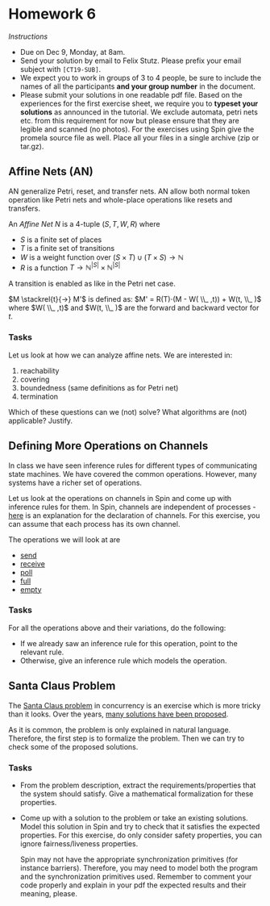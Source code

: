 # Homework 6

_Instructions_
* Due on Dec 9, Monday, at 8am.
* Send your solution by email to Felix Stutz. Please prefix your email subject with `[CT19-SUB]`.
* We expect you to work in groups of 3 to 4 people, be sure to include the names of all the participants **and your group number** in the document.
* Please submit your solutions in one readable pdf file. Based on the experiences for the first exercise sheet, we require you to **typeset your solutions** as announced in the tutorial.
  We exclude automata, petri nets etc. from this requirement for now but please ensure that they are legible and scanned (no photos).
  For the exercises using Spin give the promela source file as well. Place all your files in a single archive (zip or tar.gz).


## Affine Nets (AN)

AN generalize Petri, reset, and transfer nets.
AN allow both normal token operation like Petri nets and whole-place operations like resets and transfers.

An _Affine Net_ $N$ is a 4-tuple $(S, T, W, R)$ where
* $S$ is a finite set of places
* $T$ is a finite set of transitions
* $W$ is a weight function over $(S × T) ∪ (T × S) → ℕ$
* $R$ is a function $T → ℕ^{|S|} × ℕ^{|S|}$

A transition is enabled as like in the Petri net case.

$M \stackrel{t}{→} M'$ is defined as: $M' = R(T)⋅(M - W( \\_ ,t)) + W(t, \\_ )$ where $W( \\_ ,t)$ and $W(t, \\_ )$ are the forward and backward vector for $t$.

### Tasks

Let us look at how we can analyze affine nets.
We are interested in:
1. reachability
2. covering
3. boundedness (same definitions as for Petri net)
4. termination


Which of these questions can we (not) solve? 
What algorithms are (not) applicable?
Justify.


## Defining More Operations on Channels

In class we have seen inference rules for different types of communicating state machines.
We have covered the common operations.
However, many systems have a richer set of operations.

Let us look at the operations on channels in Spin and come up with inference rules for them.
In Spin, channels are independent of processes - [here](https://spinroot.com/spin/Man/chan.html) is an explanation for the declaration of channels.
For this exercise, you can assume that each process has its own channel.

The operations we will look at are
* [send](https://spinroot.com/spin/Man/send.html)
* [receive](https://spinroot.com/spin/Man/receive.html)
* [poll](https://spinroot.com/spin/Man/poll.html)
* [full](https://spinroot.com/spin/Man/full.html)
* [empty](https://spinroot.com/spin/Man/empty.html)

### Tasks
For all the operations above and their variations, do the following:
- If we already saw an inference rule for this operation, point to the relevant rule.
- Otherwise, give an inference rule which models the operation.


## Santa Claus Problem

The [Santa Claus problem](https://citeseerx.ist.psu.edu/viewdoc/download?doi=10.1.1.544.5246&rep=rep1&type=pdf) in concurrency is an exercise which is more tricky than it looks.
Over the years, [many solutions have been proposed](https://citeseerx.ist.psu.edu/viewdoc/download?doi=10.1.1.567.2962&rep=rep1&type=pdf).

As it is common, the problem is only explained in natural language.
Therefore, the first step is to formalize the problem.
Then we can try to check some of the proposed solutions.

### Tasks
* From the problem description, extract the requirements/properties that the system should satisfy.
  Give a mathematical formalization for these properties.
* Come up with a solution to the problem or take an existing solutions.
  Model this solution in Spin and try to check that it satisfies the expected properties.
  For this exercise, do only consider safety properties, you can ignore fairness/liveness properties.

  Spin may not have the appropriate synchronization primitives (for instance barriers).
  Therefore, you may need to model both the program and the synchronization primitives used.
  Remember to comment your code properly and explain in your pdf the expected results and their meaning, please. 


